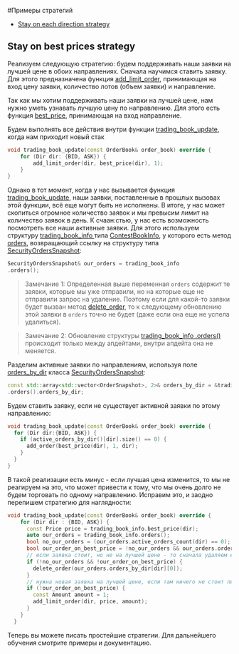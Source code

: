 #Примеры стратегий
* [Stay on each direction strategy](#stay_on_best_prices_strategy)

<a name="stay_on_best_prices_strategy"></a>

## Stay on best prices strategy

Реализуем следующую стратегию: будем поддерживать наши заявки на лучшей цене в обоих направлениях. 
Сначала научимся ставить заявку. Для этого предназначена функция [add_limit_order](../../api/ParticipantStrategy.md#add_limit_order), принимающая на вход цену заявки, количество лотов (объем заявки) и направление.

Так как мы хотим поддерживать наши заявки на лучшей цене, нам нужно уметь узнавать лучшую цену по направлению. Для этого есть функция [best_price](../../api/ContestBookInfo.md#best_price), принимающая на вход направление. 

Будем выполнять все действия внутри функции [trading_book_update](../../api/ParticipantStrategy.md#trading_book_update), когда нам приходит новый стак

```cpp
void trading_book_update(const OrderBook& order_book) override {
	for (Dir dir: {BID, ASK}) {
		add_limit_order(dir, best_price(dir), 1);
	}
}
```

Однако в тот момент, когда у нас вызывается функция [trading_book_update](../../api/ParticipantStrategy.md#trading_book_update), наши заявки, поставленные в прошлых вызовах этой функции, всё еще могут быть не исполнены. В итоге, у нас может скопиться огромное количество заявок и мы превысим лимит на количество заявок в день. К счаан:стью, у нас есть возможность посмотреть все наши активные заявки. Для этого используем структуру [trading_book_info
](../../api/ParticipantStrategy.md#trading_book_info
) типа [ContestBookInfo](../../api/ContestBookInfo.md), у которого есть метод [orders](../../api/ContestBookInfo.mв#orders), возвращающий ссылку на структуру типа [SecurityOrdersSnapshot](../../api/SecurityOrdersSnapshot.md#):

```cpp
SecurityOrdersSnapshot& our_orders = trading_book_info
.orders();
```

> Замечание 1: Определенная выше переменная `orders` содержит те заявки, которые мы уже отправили, но на которые еще не отправили запрос на удаление. Поэтому если для какой-то заявки будет вызван метод [delete_order](../../api/ParticipantStrategy.md#delete_order), то к следующему обновлению этой заявки в `orders` точно не будет (даже если она еще не успела удалиться). 

> Замечание 2: Обновление структуры [trading_book_info
.orders()](../../api/ContestBookInfo.md#orders) происходит только между апдейтами, внутри апдейта она не меняется.

Разделим активные заявки по направлениям, используя поле [orders_by_dir](../../api/SecurityOrdersSnapshot.md#orders_by_dir) класса [SecurityOrdersSnapshot](../../api/SecurityOrdersSnapshot.md#):

```cpp
const std::array<std::vector<OrderSnapshot>, 2>& orders_by_dir = &trading_book_info
.orders().orders_by_dir;
```

Будем ставить заявку, если не существует активной заявки по этому направлению:

```cpp
void trading_book_update(const OrderBook& order_book) override {
  for (Dir dir:{BID, ASK}) {
    if (active_orders_by_dir()[dir].size() == 0) {
      add_order(best_price(dir), 1, dir);
    }
  }
}
```

В такой реализации есть минус - если лучшая цена изменится, то мы не реагируем на это, что может привести к тому, что мы очень долго не будем торговать по одному направлению. Исправим это, и заодно перепишем стратегию для наглядности:

```cpp
void trading_book_update(const OrderBook& order_book) override {
    for (Dir dir : {BID, ASK}) {
      const Price price = trading_book_info.best_price(dir);
      auto our_orders = trading_book_info.orders();
      bool no_our_orders = (our_orders.active_orders_count(dir) == 0);
      bool our_order_on_best_price = !no_our_orders && our_orders.orders_by_dir[dir][0]->price == price;
      // если заявка стоит, но не на лучшей цене - то сначала удаляем ее
      if (!no_our_orders && !our_order_on_best_price) {
        delete_order(our_orders.orders_by_dir[dir][0]);
      }
      // нужна новая заявка на лучшей цене, если там ничего не стоит либо
      if (!our_order_on_best_price) {
        const Amount amount = 1;
        add_limit_order(dir, price, amount);
      }
    }
  }
```

 Теперь вы можете писать простейшие стратегии. Для дальнейшего обучения смотрите примеры и документацию. 